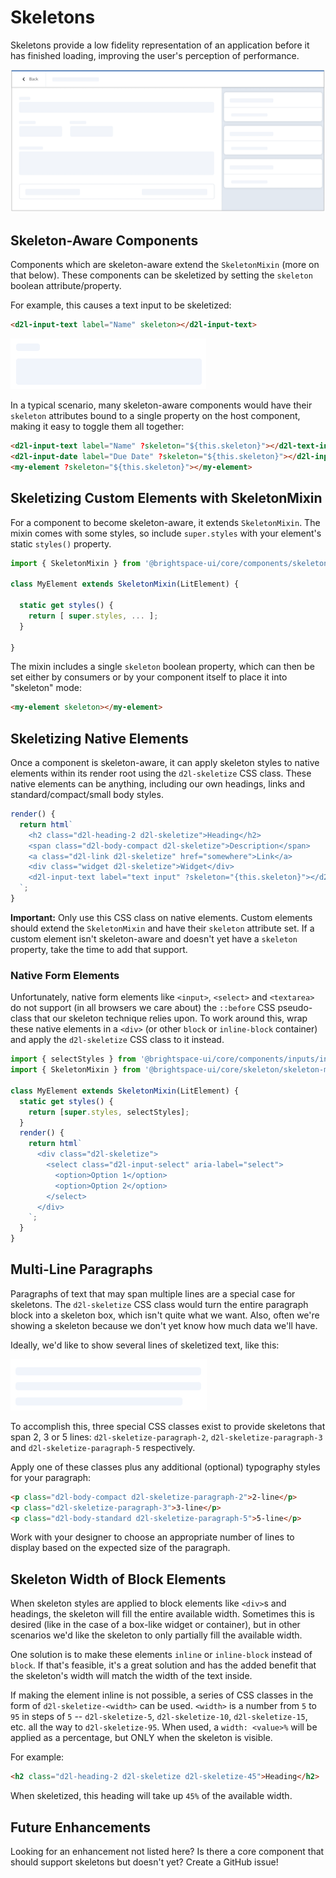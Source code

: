# Skeletons

Skeletons provide a low fidelity representation of an application before it has finished loading, improving the user's perception of performance.

![skeleton overview](./screenshots/overview.png?raw=true)

## Skeleton-Aware Components

Components which are skeleton-aware extend the `SkeletonMixin` (more on that below). These components can be skeletized by setting the `skeleton` boolean attribute/property.

For example, this causes a text input to be skeletized:

```html
<d2l-input-text label="Name" skeleton></d2l-input-text>
```

![skeleton text input](./screenshots/text-input.png?raw=true)

In a typical scenario, many skeleton-aware components would have their `skeleton` attributes bound to a single property on the host component, making it easy to toggle them all together:

```html
<d2l-input-text label="Name" ?skeleton="${this.skeleton}"></d2l-text-input>
<d2l-input-date label="Due Date" ?skeleton="${this.skeleton}"></d2l-input-date>
<my-element ?skeleton="${this.skeleton}"></my-element>
```

## Skeletizing Custom Elements with SkeletonMixin

For a component to become skeleton-aware, it extends `SkeletonMixin`. The mixin comes with some styles, so include `super.styles` with your element's static `styles()` property.

```javascript
import { SkeletonMixin } from '@brightspace-ui/core/components/skeleton/skeleton-mixin.js';

class MyElement extends SkeletonMixin(LitElement) {

  static get styles() {
    return [ super.styles, ... ];
  }

}
```

The mixin includes a single `skeleton` boolean property, which can then be set either by consumers or by your component itself to place it into "skeleton" mode:

```html
<my-element skeleton></my-element>
```

## Skeletizing Native Elements

Once a component is skeleton-aware, it can apply skeleton styles to native elements within its render root using the `d2l-skeletize` CSS class. These native elements can be anything, including our own headings, links and standard/compact/small body styles.

```javascript
render() {
  return html`
    <h2 class="d2l-heading-2 d2l-skeletize">Heading</h2>
    <span class="d2l-body-compact d2l-skeletize">Description</span>
    <a class="d2l-link d2l-skeletize" href="somewhere">Link</a>
    <div class="widget d2l-skeletize">Widget</div>
    <d2l-input-text label="text input" ?skeleton="{this.skeleton}"></d2l-input-text>
  `;
}
```

**Important:** Only use this CSS class on native elements. Custom elements should extend the `SkeletonMixin` and have their `skeleton` attribute set. If a custom element isn't skeleton-aware and doesn't yet have a `skeleton` property, take the time to add that support.

### Native Form Elements

Unfortunately, native form elements like `<input>`, `<select>` and `<textarea>` do not support (in all browsers we care about) the `::before` CSS pseudo-class that our skeleton technique relies upon. To work around this, wrap these native elements in a `<div>` (or other `block` or `inline-block` container) and apply the `d2l-skeletize` CSS class to it instead.

```javascript
import { selectStyles } from '@brightspace-ui/core/components/inputs/input-select-styles.js';
import { SkeletonMixin } from '@brightspace-ui/core/skeleton/skeleton-mixin.js';

class MyElement extends SkeletonMixin(LitElement) {
  static get styles() {
    return [super.styles, selectStyles];
  }
  render() {
    return html`
      <div class="d2l-skeletize">
        <select class="d2l-input-select" aria-label="select">
          <option>Option 1</option>
          <option>Option 2</option>
        </select>
      </div>
    `;
  }
}
```

## Multi-Line Paragraphs

Paragraphs of text that may span multiple lines are a special case for skeletons. The `d2l-skeletize` CSS class would turn the entire paragraph block into a skeleton box, which isn't quite what we want. Also, often we're showing a skeleton because we don't yet know how much data we'll have.

Ideally, we'd like to show several lines of skeletized text, like this:

![skeleton text input](./screenshots/paragraph.png?raw=true)

To accomplish this, three special CSS classes exist to provide skeletons that span 2, 3 or 5 lines: `d2l-skeletize-paragraph-2`, `d2l-skeletize-paragraph-3` and `d2l-skeletize-paragraph-5` respectively.

Apply one of these classes plus any additional (optional) typography styles for your paragraph:

```html
<p class="d2l-body-compact d2l-skeletize-paragraph-2">2-line</p>
<p class="d2l-skeletize-paragraph-3">3-line</p>
<p class="d2l-body-standard d2l-skeletize-paragraph-5">5-line</p>
```

Work with your designer to choose an appropriate number of lines to display based on the expected size of the paragraph.

## Skeleton Width of Block Elements

When skeleton styles are applied to block elements like `<div>`s and headings, the skeleton will fill the entire available width. Sometimes this is desired (like in the case of a box-like widget or container), but in other scenarios we'd like the skeleton to only partially fill the available width.

One solution is to make these elements `inline` or `inline-block` instead of `block`. If that's feasible, it's a great solution and has the added benefit that the skeleton's width will match the width of the text inside.

If making the element inline is not possible, a series of CSS classes in the form of `d2l-skeletize-<width>` can be used. `<width>` is a number from `5` to `95` in steps of `5` -- `d2l-skeletize-5`, `d2l-skeletize-10`, `d2l-skeletize-15`, etc. all the way to `d2l-skeletize-95`. When used, a `width: <value>%` will be applied as a percentage, but ONLY when the skeleton is visible.

For example:

```html
<h2 class="d2l-heading-2 d2l-skeletize d2l-skeletize-45">Heading</h2>
```

When skeletized, this heading will take up `45%` of the available width.

## Future Enhancements

Looking for an enhancement not listed here? Is there a core component that should support skeletons but doesn't yet? Create a GitHub issue!
